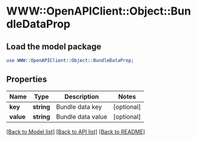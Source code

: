 # WWW::OpenAPIClient::Object::BundleDataProp

## Load the model package
```perl
use WWW::OpenAPIClient::Object::BundleDataProp;
```

## Properties
Name | Type | Description | Notes
------------ | ------------- | ------------- | -------------
**key** | **string** | Bundle data key | [optional] 
**value** | **string** | Bundle data value | [optional] 

[[Back to Model list]](../README.md#documentation-for-models) [[Back to API list]](../README.md#documentation-for-api-endpoints) [[Back to README]](../README.md)


